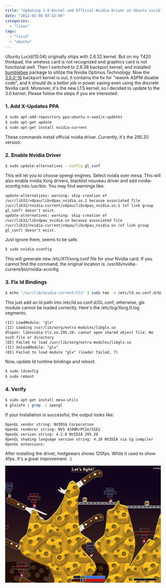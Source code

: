 ```yaml
---
title: "Updating 3.0 Kernel and Official Nvidia Driver on Ubuntu Lucid"
date: "2012-03-08 07:42:00"
categories: 
  - "linux"
tags: 
  - "lucid"
  - "ubuntu"
---
```


Ubuntu Lucid(10.04) originally ships with 2.6.32 kernel. But on my T420 thinkpad, the wireless card is not recognized and graphics card is not functional well. Then I switched to 2.6.38 backport kernel, and installed [bumblebee](https://launchpad.net/~bumblebee/+archive/stable) package to utilize the Nvidia Optimus Technology. Now the [3.0.0-16](https://launchpad.net/ubuntu/+source/linux/3.0.0-16.29) backport kernel is out, it contains the fix for "rework ASPM disable code", and it should do a better job in power saving even using the discrete Nvidia card. Moreover, it's the new LTS kernel, so I decided to update to the 3.0 kernel. Please follow the steps if you are interested:

### 1. Add X-Updates PPA

```bash
$ sudo apt-add-repository ppa:ubuntu-x-swat/x-updates
$ sudo apt-get update
$ sudo apt-get install nvidia-current
```

These commands install official nvidia driver. Currently, it's the 295.20 version.

### 2. Enable Nvidia Driver

```bash
$ sudo update-alternatives --config gl_conf
```

This will let you to choose opengl engines. Select nvidia over mesa. This will also enable nvidia Xorg drivers, blacklist nouveau driver and add nvidia-xconfig into /usr/bin. You may find warnings like:

```
update-alternatives: warning: skip creation of /usr/lib32/vdpau/libvdpau_nvidia.so.1 because associated file /usr/lib32/nvidia-current/vdpau/libvdpau_nvidia.so.1 (of link group gl_conf) doesn't exist.
update-alternatives: warning: skip creation of /usr/lib32/libvdpau_nvidia.so because associated file /usr/lib32/nvidia-current/vdpau/libvdpau_nvidia.so (of link group gl_conf) doesn't exist.
```

Just ignore them, seems to be safe.

```bash
$ sudo nvidia-xconfig
```

This will generate new /etc/X11/xorg.conf file for your Nvidia card. If you cannot find the command, the original location is: /usr/lib/nvidia-current/bin/nvidia-xconfig

### 3. Fix ld Bindings

```bash
$ echo "/usr/lib/nvidia-current/tls" | sudo tee -a /etc/ld.so.conf.d/GL.conf > /dev/null
```

This just add an ld path into /etc/ld.so.conf.d/GL.conf, otherwise, glx module cannot be loaded correctly. Here's the /etc/log/Xorg.0.log segments:

```
(II) LoadModule: "glx"
(II) Loading /usr/lib/xorg/extra-modules/libglx.so
dlopen: libnvidia-tls.so.295.20: cannot open shared object file: No such file or directory
(EE) Failed to load /usr/lib/xorg/extra-modules/libglx.so
(II) UnloadModule: "glx"
(EE) Failed to load module "glx" (loader failed, 7)
```

Now, update ld runtime bindings and reboot.

```bash
$ sudo ldconfig
$ sudo reboot
```

### 4. Verify

```bash
$ sudo apt-get install mesa-utils
$ glxinfo | grep -i opengl
```

If your installation is successful, the output looks like:

```
OpenGL vendor string: NVIDIA Corporation
OpenGL renderer string: NVS 4200M/PCIe/SSE2
OpenGL version string: 4.2.0 NVIDIA 295.20
OpenGL shading language version string: 4.20 NVIDIA via Cg compiler
OpenGL extensions:
```

After installing the driver, hedgewars shows 120fps. While it used to show 4fps. It's a great improvement. :)

![hedgewars](../../images/2012/hedgewars.jpg)
